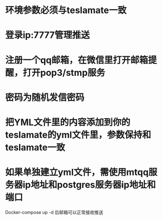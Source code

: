 # 环境参数必须与teslamate一致
# 登录ip:7777管理推送
# 注册一个qq邮箱，在微信里打开邮箱提醒，打开pop3/stmp服务
# 密码为随机发信密码
# 把YML文件里的内容添加到你的teslamate的yml文件里，参数保持和teslamate一致
# 如果单独建立yml文件，需使用mtqq服务器ip地址和postgres服务器ip地址和端口
Docker-compose up -d 后邮箱可以正常接收推送
